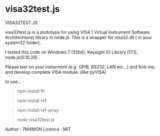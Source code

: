 # visa32test.js

 VISA32TEST.JS
 
visa32test.js is a prototype for using VISA ( Virtual Instrument Software Architechture) library in node.js.
This is a wrapper for visa32.dll ( in your system32 folder).

I tested this code on Windows 7 (32bit), Keysight IO Library (17.1), node.js(0.10.26) .

Please test on your insturment (e.g. GPIB, RS232, LAN etc...) and fork me, and develop complete VISA module. (like pyVISA)


to use...

> npm install ffi

> npm install ref

> npm install ref-array

> node visa32test.js



Author : 7M4MON
Licence : MIT
